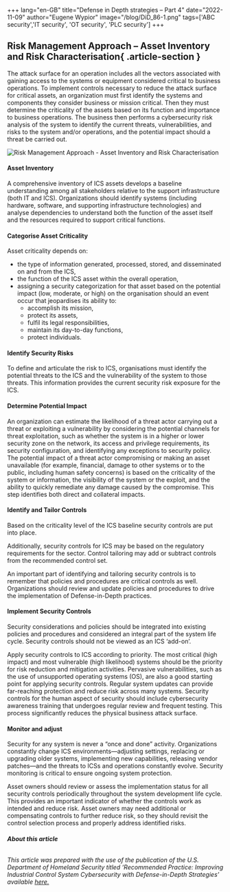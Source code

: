 +++
lang="en-GB"
title="Defense in Depth strategies – Part 4"
date="2022-11-09"
author="Eugene Wypior"
image="/blog/DiD_86-1.png"
tags=['ABC security','IT security', 'OT security', 'PLC security']
+++

## **Risk Management Approach – Asset Inventory and Risk Characterisation**{ .article-section }

The attack surface for an operation includes all the vectors associated with gaining access to the systems or equipment considered critical to business operations. To implement con­trols necessary to reduce the attack surface for critical assets, an organization must first identify the systems and components they consider business or mission critical. Then they must determine the criticality of the assets based on its function and importance to business operations. The business then performs a cybersecurity risk analysis of the system to identify the current threats, vulnerabil­ities, and risks to the system and/or operations, and the potential impact should a threat be carried out.

![Risk Management Approach - Asset Inventory and Risk Characterisation](/blog/DiD4_Risk-Management-Approach_v2.png)

#### Asset Inventory

A comprehensive inventory of ICS assets develops a baseline understanding among all stakeholders relative to the support infrastructure (both IT and ICS). Organizations should identify systems (including hardware, software, and supporting infrastructure technologies) and analyse dependencies to understand both the function of the asset itself and the resources required to support critical functions.

#### Categorise Asset Criticality

Asset criticality depends on:

*   the type of information generated, processed, stored, and disseminated on and from the ICS,
*   the function of the ICS asset within the overall operation,
*   assigning a security categorization for that asset based on the potential impact (low, moderate, or high) on the organisation should an event occur that jeopardises its ability to:
    *   accomplish its mission,
    *   protect its assets,
    *   fulfil its legal responsibilities,
    *   maintain its day-to-day functions,
    *   protect individu­als.

#### Identify Security Risks

To define and articulate the risk to ICS, organisations must identify the potential threats to the ICS and the vulnerability of the system to those threats. This information provides the current security risk exposure for the ICS.

#### Determine Potential Impact

An organization can estimate the likelihood of a threat actor carrying out a threat or exploiting a vulnerability by considering the potential channels for threat exploitation, such as whether the system is in a higher or lower security zone on the network, its access and privilege requirements, its security configuration, and identifying any exceptions to security policy. The potential impact of a threat actor compromising or making an asset unavailable (for example, financial, damage to other systems or to the public, including human safety concerns) is based on the criticality of the system or information, the visibility of the system or the exploit, and the ability to quickly remediate any damage caused by the compromise. This step identifies both direct and collateral impacts.

#### Identify and Tailor Controls

Based on the criticality level of the ICS baseline security controls are put into place.

Additionally, security controls for ICS may be based on the regulatory requirements for the sector. Control tailoring may add or subtract controls from the recommended control set.

An important part of identifying and tailoring security controls is to remember that policies and pro­cedures are critical controls as well. Organizations should review and update policies and procedures to drive the implementation of Defense-in-Depth practices.

#### Implement Security Controls 

Security considerations and policies should be integrated into existing policies and procedures and considered an integral part of the system life cycle. Security controls should not be viewed as an ICS ‘add-on’.

Apply security controls to ICS according to priority. The most critical (high impact) and most vul­nerable (high likelihood) systems should be the priority for risk reduction and mitigation activities. Pervasive vulnerabilities, such as the use of unsupported operating systems (OS), are also a good starting point for applying security controls. Regular system updates can provide far-reaching protection and re­duce risk across many systems. Security controls for the human aspect of security should include cyber­security awareness training that undergoes regular review and frequent testing. This process significantly reduces the physical business attack surface.

#### Monitor and adjust

Security for any system is never a “once and done” activity. Organizations constantly change ICS environments—adjusting settings, replacing or upgrading older systems, implementing new capabilities, releasing vendor patches—and the threats to ICSs and operations constantly evolve. Security monitoring is critical to ensure ongoing system protection.

Asset owners should review or assess the implementation status for all security controls periodical­ly throughout the system development life cycle. This provides an important indicator of whether the controls work as intended and reduce risk. Asset owners may need additional or compensating controls to further reduce risk, so they should revisit the control selection process and properly address identified risks.

###### **About this article**

###### This article was prepared with the use of the publication of the U.S. Department of Homeland Security titled ‘Recommended Practice: Improving Industrial Control System Cybersecurity with Defense-in-Depth Strategies’  available [here.](https://www.cisa.gov/uscert/sites/default/files/recommended_practices/NCCIC_ICS-CERT_Defense_in_Depth_2016_S508C.pdf)